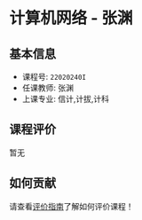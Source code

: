 # 计算机网络 - 张渊

## 基本信息

- 课程号: `22020240I`
- 任课教师: 张渊
- 上课专业: 信计,计拔,计科

## 课程评价

暂无

## 如何贡献

请查看[评价指南](../how-to-comment.md)了解如何评价课程！

